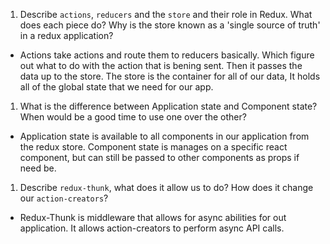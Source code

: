 1.  Describe `actions`, `reducers` and the `store` and their role in Redux. What does each piece do? Why is the store known as a 'single source of truth' in a redux application?

- Actions take actions and route them to reducers basically.    Which figure out what to do with the action that is bening    sent. Then it passes the data up to the store. The store is   the container for all of our data, It holds all of the        global state that we need for our app.

1.  What is the difference between Application state and Component state? When would be a good time to use one over the other?

- Application state is available to all components in our       application from the redux store. Component state is          manages on a specific react component, but can still be       passed to other components as props if need be.

1.  Describe `redux-thunk`, what does it allow us to do? How does it change our `action-creators`?

- Redux-Thunk is middleware that allows for async abilities     for out application. It allows action-creators to perform     async API calls.
